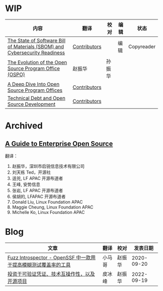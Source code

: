 # WIP 

| 内容                                                                         | 翻译 | 校对 | 编辑 | 状态 |
| -------------------------------------------------------------------------- | ---------------------------------------------------------------------------------------------------------------------------------------------------------------------------------------------------------------------------------------------------------------------------------------------------------- | -- | ---- | -- |
| [The State of Software Bill of Materials (SBOM) and Cybersecurity Readiness](https://8112310.fs1.hubspotusercontent-na1.net/hubfs/8112310/LF%20Research/State%20of%20Software%20Bill%20of%20Materials%20-%20Report.pdf)                   | [Contributors](https://docs.qq.com/doc/DVXFhQmZLY2dQUmxB)    |    | 编辑     | Copyreader | 
| [The Evolution of the Open Source Program Office (OSPO)](https://8112310.fs1.hubspotusercontent-na1.net/hubfs/8112310/LF%20Research/Evolution%20of%20the%20Open%20Source%20Program%20Office%20-%20Report.pdf) | 赵振华    | 孙振华   |    |    |
|[A Deep Dive Into Open Source Program Offices](https://8112310.fs1.hubspotusercontent-na1.net/hubfs/8112310/LF%20Research/LFR_LFAID_Deep_Dive_Open_Source_Program_Offices_081922.pdf)                                                                            | [Contributors](https://github.com/lfapac-open-source-evangelist/translation/blob/main/a-deep-dive-into-open-source-program-offices/role-responsibility.md)                                                                                                                                                                                                                                                                                                           |    |    |    |    |
|[Technical Debt and Open Source Development](https://www.linuxfoundation.org/wp-content/uploads/TechnicalDebtandOpenSourceDevelopment_Whitepaper_062220.pdf)                                                                            | [Contributors](https://github.com/lfapac-open-source-evangelist/translation/blob/main/technical-debt-and-open-source-development/contributor.md)                                                                                                                                                                                                                                                                                                           |    |    |     |    |


# Archived

## [A Guide to Enterprise Open Source](https://8112310.fs1.hubspotusercontent-na1.net/hubfs/8112310/LF%20Research/LF%20Research%20Guide%20to%20Enterprise%20Open%20Source.pdf)

翻译：
1. 赵振华，深圳市启锐信息技术有限公司
2. 刘天栋 Ted，开源社
3. 适兕, LF APAC 开源布道者
4. 王峰, 安势信息
5. 张岩, LF APAC 开源布道者
6. 侯胡的, LFAPAC 开源布道者
7. Donald Liu, Linux Foundation APAC
8. Maggie Cheung, Linux Foundation APAC
9. Michelle Ko, Linux Foundation APAC


# Blog
| 文章                                                                         | 翻译 | 校对 | 发表日期 |
| -------------------------------------------------------------------------- | -- | -- | ---- |
|[Fuzz Introspector - OpenSSF 中一款用于提高模糊测试覆盖率的工具](https://mp.weixin.qq.com/s/Z0htGJnu21YGVEYiyvwOBA)| 小马哥    | 赵振华   | 2020-09-20     |
| [投资于可验证凭证、技术互操作性，以及开源项目](https://mp.weixin.qq.com/s/jgXcwgGKLwFfh5pmX0pKnQ)                      | 皮冰峰    | 赵振华    | 2022-09-19      |
